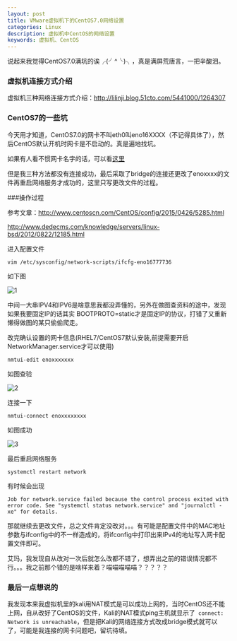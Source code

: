 ```yaml
---
layout: post
title: VMware虚拟机下的CentOS7.0网络设置
categories: Linux
description: 虚拟机中CentOS的网络设置
keywords: 虚拟机、CentOS
---
```


说起来我觉得CentOS7.0满坑的诶╭(╯^╰)╮，真是满屏荒唐言，一把辛酸泪。



### 虚拟机连接方式介绍

虚拟机三种网络连接方式介绍：http://lilinji.blog.51cto.com/5441000/1264307




### CentOS7的一些坑

今天用才知道，CentOS7.0的网卡不叫eth0叫eno16XXXX（不记得具体了），然后CentOS默认开机时网卡是不启动的。真是遍地找坑。

如果有人看不惯网卡名字的话，可以看[这里](http://5323197.blog.51cto.com/5313197/1813868更改，但是我没试过，不清楚会怎样)

但是我三种方法都没有连接成功，最后采取了bridge的连接还更改了enoxxxx的文件再重启网络服务才成功的，这里只写更改文件的过程。



###操作过程 

参考文章：http://www.centoscn.com/CentOS/config/2015/0426/5285.html

http://www.dedecms.com/knowledge/servers/linux-bsd/2012/0822/12185.html




进入配置文件

```shell
vim /etc/sysconfig/network-scripts/ifcfg-eno16777736
```

如下图

 ![1](E:\Github\celery-gu.github.io\assets\images\2016-10-17\1.PNG)

中间一大串IPV4和IPV6是啥意思我都没弄懂的，另外在做图查资料的途中，发现如果我要固定IP的话其实 BOOTPROTO=static才是固定IP的协议，打错了又重新懒得做图的某只偷偷爬走。



改完确认设置的网卡信息(RHEL7/CentOS7默认安装,前提需要开启NetworkManager.service才可以使用)

```shell
nmtui-edit enoxxxxxxx
```

如图查验

 ![2](E:\Github\celery-gu.github.io\assets\images\2016-10-17\2.PNG)



连接一下

```shell
nmtui-connect enoxxxxxxxx
```

如图成功

 ![3](E:\Github\celery-gu.github.io\assets\images\2016-10-17\3.PNG)



最后重启网络服务

```shell
systemctl restart network
```

有时候会出现

```
Job for network.service failed because the control process exited with error code. See "systemctl status network.service" and "journalctl -xe" for details.
```

那就继续去更改文件，总之文件肯定没改对。。。有可能是配置文件中的MAC地址参数与ifconfig中的不一样造成的，将ifconfig中打印出来IPv4的地址写入网卡配置文件即可。

艾玛，我发现自从改对一次后就怎么改都不错了，想弄出之前的错误情况都不行。。。我之前那个错的是啥样来着？喵喵喵喵喵？？？？？



### 最后一点想说的

我发现本来我虚拟机里的kali用NAT模式是可以成功上网的，当时CentOS还不能上网，自从改好了CentOS的文件，Kali的NAT模式ping主机就显示了` connect: Network is unreachable`，但是把Kali的网络连接方式改成bridge模式就可以了，可能是我连接的网卡问题吧，留坑待填。